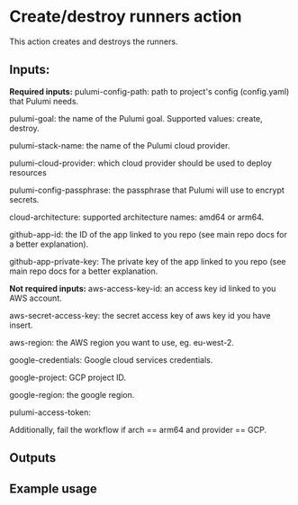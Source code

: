 # Create/destroy runners action

This action creates and destroys the runners.

## Inputs: 

**Required inputs:**
pulumi-config-path: path to project's config (config.yaml) that Pulumi needs.

pulumi-goal: the name of the Pulumi goal. Supported values: create, destroy.

pulumi-stack-name: the name of the Pulumi cloud provider.

pulumi-cloud-provider: which cloud provider should be used to deploy resources

pulumi-config-passphrase: the passphrase that Pulumi will use to encrypt secrets.

cloud-architecture: supported architecture names: amd64 or arm64.

github-app-id: the ID of the app linked to you repo (see main repo docs for a better explanation).

github-app-private-key: The private key of the app linked to you repo (see main repo docs for a better explanation.


**Not required inputs:**
aws-access-key-id: an access key id linked to you AWS account.

aws-secret-access-key: the secret access key of aws key id you have insert.

aws-region: the AWS region you want to use, eg. eu-west-2.

google-credentials: Google cloud services credentials.

google-project: GCP project ID.

google-region: the google region.

pulumi-access-token:


Additionally, fail the workflow if arch == arm64 and provider == GCP.

## Outputs


## Example usage

